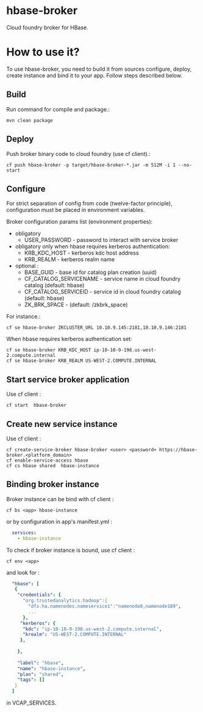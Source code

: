 hbase-broker
================
Cloud foundry broker for HBase.

# How to use it?
To use hbase-broker, you need to build it from sources configure, deploy, create instance and bind it to your app. Follow steps described below. 

## Build 
Run command for compile and package.: 
```
mvn clean package
```

## Deploy 
Push broker binary code to cloud foundry (use cf client).:
```
cf push hbase-broker -p target/hbase-broker-*.jar -m 512M -i 1 --no-start
```

## Configure
For strict separation of config from code (twelve-factor principle), configuration must be placed in environment variables.
 
Broker configuration params list (environment properties):
* obligatory
  * USER_PASSWORD - password to interact with service broker
* obligatory only when hbase requires kerberos authentication:
  * KRB_KDC_HOST - kerberos kdc host address
  * KRB_REALM - kerberos realm name
* optional :
  * BASE_GUID - base id for catalog plan creation (uuid)
  * CF_CATALOG_SERVICENAME - service name in cloud foundry catalog (default: hbase)
  * CF_CATALOG_SERVICEID - service id in cloud foundry catalog (default: hbase)
  * ZK_BRK_SPACE - (default: /zkbrk_space)

For instance.:
```
cf se hbase-broker ZKCLUSTER_URL 10.10.9.145:2181,10.10.9.146:2181
```

When hbase requires kerberos authentication set:
```
cf se hbase-broker KRB_KDC_HOST ip-10-10-9-198.us-west-2.compute.internal
cf se hbase-broker KRB_REALM US-WEST-2.COMPUTE.INTERNAL
```

## Start  service broker application

Use cf client :
```
cf start  hbase-broker
```
## Create new service instance 
  
Use cf client : 
```
cf create-service-broker hbase-broker <user> <password> https://hbase-broker.<platform_domain>
cf enable-service-access hbase
cf cs hbase shared  hbase-instance
```

## Binding broker instance

Broker instance can be bind with cf client :
```
cf bs <app> hbase-instance
```
or by configuration in app's manifest.yml : 
```yaml
  services:
    - hbase-instance
```

To check if broker instance is bound, use cf client : 
```
cf env <app>
```
and look for : 
```yaml
  "hbase": [
   {
    "credentials": {
      "org.trustedanalytics.hadoop":{
        "dfs.ha.namenodes.nameservice1":"namenode8,namenode189",
        ...
      },
     "kerberos": {
      "kdc": "ip-10-10-9-198.us-west-2.compute.internal",
      "krealm": "US-WEST-2.COMPUTE.INTERNAL"
     },
     
    },
    
    "label": "hbase",
    "name": "hbase-instance",
    "plan": "shared",
    "tags": []
   }
  ]
```
in VCAP_SERVICES.
